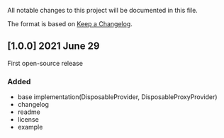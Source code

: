 All notable changes to this project will be documented in this file.

The format is based on [Keep a Changelog](https://keepachangelog.com/en/1.0.0/).

## [1.0.0] 2021 June 29

First open-source release

### Added
- base implementation(DisposableProvider, DisposableProxyProvider)
- changelog
- readme
- license
- example